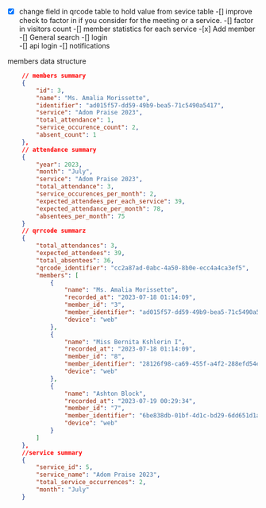 -[x] change field in qrcode table to hold value from sevice table
-[] improve check to factor in if you consider for the meeting or a service.
-[] factor in visitors count
-[] member statistics for each service -[x] Add member
-[] General search
-[] login  
-[] api login
-[] notifications

members data structure

```json
    // members summary
    {
		"id": 3,
		"name": "Ms. Amalia Morissette",
		"identifier": "ad015f57-dd59-49b9-bea5-71c5490a5417",
		"service": "Adom Praise 2023",
		"total_attendance": 1,
		"service_occurence_count": 2,
		"absent_count": 1
	},
    // attendance summary
    {
		"year": 2023,
		"month": "July",
		"service": "Adom Praise 2023",
		"total_attendance": 3,
		"service_occurences_per_month": 2,
		"expected_attendees_per_each_service": 39,
		"expected_attendance_per_month": 78,
		"absentees_per_month": 75
	}
    // qrrcode summarz
    {
		"total_attendances": 3,
		"expected_attendees": 39,
		"total_absentees": 36,
		"qrcode_identifier": "cc2a87ad-0abc-4a50-8b0e-ecc4a4ca3ef5",
		"members": [
			{
				"name": "Ms. Amalia Morissette",
				"recorded_at": "2023-07-18 01:14:09",
				"member_id": "3",
				"member_identifier": "ad015f57-dd59-49b9-bea5-71c5490a5417",
				"device": "web"
			},
			{
				"name": "Miss Bernita Kshlerin I",
				"recorded_at": "2023-07-18 01:14:09",
				"member_id": "8",
				"member_identifier": "28126f98-ca69-455f-a4f2-288efd54eed5",
				"device": "web"
			},
			{
				"name": "Ashton Block",
				"recorded_at": "2023-07-19 00:29:34",
				"member_id": "7",
				"member_identifier": "6be838db-01bf-4d1c-bd29-6dd651d1abb0",
				"device": "web"
			}
		]
	},
    //service summary
    {
		"service_id": 5,
		"service_name": "Adom Praise 2023",
		"total_service_occurrences": 2,
		"month": "July"
	}
```


<script setup>
// library imports
import { ref, onMounted } from 'vue'

// component imports
import BaseLayout from '@/Layouts/BaseLayout.vue'
import LiveDetailCard from '@/Components/Cards/LiveDetailCard.vue'
import StatsCard from '@/Components/Cards/StatsCard.vue'
import NoticeCard from '@/Components/Cards/NoticeCard.vue'
import BarChart from '@/Components/Charts/BarChart.vue'

import SearchFilterDropdown from '@/Components/SearchDropdown/SearchFilterDropdown.vue'
import TextFilters from '@/Components/DropdownFilters/TextFilters.vue'
import DateFilters from '@/Components/DropdownFilters/DateFilters.vue'
import StaticFilters from '@/Components/DropdownFilters/StaticFilters.vue'

//Table component
import Table from '@/Components/Tables/BaseTable.vue'
import TableHeader from '@/Components/Tables/TableHeader.vue'
import TableHead from '@/Components/Tables/TableHead.vue'
import TableCaption from '@/Components/Tables/TableCaption.vue'
import TableRow from '@/Components/Tables/TableRow.vue'
import TableBody from '@/Components/Tables/TableBody.vue'
import TableCell from '@/Components/Tables/TableCell.vue'

// demo api
import { serviceApi, attendanceApi, genderStatisticsApi } from '@/Utils/api'

// composables
import { useSeriesChartData } from '@/Composables/useSeriesChartData'
import { useSelectedService } from '@/Composables/useSelectedService'

// For Demo purposes
const startDate = new Date()
const endDate = new Date('2024-01-09T11:59:30')

// icon imports
import {
  ExclamationCircleIcon,
  XCircleIcon,
  CheckBadgeIcon,
  CalendarIcon,
  ChevronUpIcon,
  ChevronDownIcon,
  AdjustmentsHorizontalIcon,
  CalendarDaysIcon,
  DeviceTabletIcon,
  ArrowSmallUpIcon,
  ClockIcon,
} from '@heroicons/vue/24/outline'

import { useElementVisibility } from '@vueuse/core'

const chartData = ref([])
const statsData = ref([])
const labels = ref([])

const filter = ref(null)
const targetIsVisible = useElementVisibility(filter)

const dateFilterDropdown = ref(null)
const dateFilterDropdownVisible = useElementVisibility(dateFilterDropdown)

const closeButton = ref(false)

const data = ref(attendanceApi)
const stats = ref(genderStatisticsApi)

const { selectedService } = useSelectedService()
const closeFilter = () => {
  closeButton.value = !closeButton.value
}

const onInitBaseChart = () => {
  const { extractMonthlyChartData, series } = useSeriesChartData(data, {
    identifier: 'month',
    keys: ['attendance', 'absence'],
  })
  extractMonthlyChartData()
  chartData.value = series.value
}

const onInitStatsChart = () => {
  const { extractMonthlyChartData, statsSeries, chartKeys } =
    useSeriesChartData(stats, {
      identifier: 'month',
      keys: ['male', 'female'],
    })
  extractMonthlyChartData()
  console.log('keyz', chartKeys)
  statsData.value = statsSeries.value
  labels.value = chartKeys.value
}

onMounted(() => {
  onInitBaseChart()
  onInitStatsChart()
  console.log(
    'lables',
    labels.value.map((key) => key),
  )
})
</script>

<template>
  <BaseLayout title="Dashboard">
    <template #sidenav>
      <!-- Live Service -->
      <LiveDetailCard
        name="Sunday Service"
        :start-date-time="startDate"
        :end-date-time="endDate"
        status="live"
        qrcode="images/qrcode.png"
        :start-immediately="true"
        :tick="1000"
      ></LiveDetailCard>
      <!-- End of Service -->

      <!-- card heading -->
      <div class="-pb-2 mt-8 flex items-center justify-between rounded">
        <div class="flex items-center space-x-2">
          <CalendarIcon class="h-5 w-5" />
          <span class="text-lg font-medium">Live Updates</span>
        </div>
        <span class="text-sm text-gray-500">View</span>
      </div>
      <!-- end of heading -->

      <!-- successful checkin card -->
      <StatsCard
        :icon="CheckBadgeIcon"
        title="Success Checkins"
        value="45 M"
        color="green"
      ></StatsCard>
      <!-- end card -->
      <!-- pending checkin card -->
      <StatsCard
        :icon="ExclamationCircleIcon"
        title="Pending Checkins"
        value="10 M"
        color="gray"
      ></StatsCard>
      <!-- end card -->
      <!-- failed checkin card -->
      <StatsCard
        :icon="XCircleIcon"
        title="Failed Checkins"
        value="10 M"
        color="rose"
      ></StatsCard>
      <!-- end card -->
      <div class="mt-8 flex items-center justify-between rounded pb-6">
        <div class="flex items-center space-x-2">
          <CalendarIcon class="h-5 w-5" />
          <span class="text-lg font-medium">Upcoming</span>
        </div>
        <span class="text-sm text-gray-500">View</span>
      </div>

      <!-- upcoming service card -->
      <NoticeCard
        title="Havlia Praise Service"
        name="starts in 9 mins"
        :icon="ClockIcon"
      ></NoticeCard>
      <!-- end of card -->
    </template>
    <template #content>
      <!-- Analytics Filters -->
      <div class="item-center flex justify-between px-5 py-1">
        <div>
          <h4 class="text-xl font-bold">Attendance Summary</h4>
          <span class="text-gray-500"
            >Entire year's attendance analysis for a service</span
          >
        </div>
        <!-- chart filters -->
        <div class="flex items-center space-x-5">
          <div class="flex items-start space-x-3">
            <button
              id="staticFilter"
              type="button"
              class="relative rounded-md border border-gray-300 px-4 py-3"
            >
              <AdjustmentsHorizontalIcon class="h-5 w-5" />
              <span
                class="absolute right-0 top-0 -mr-1 -mt-2 h-auto w-auto rounded-full bg-pink-500 px-2 py-1 text-[0.6rem] text-white"
                >3</span
              >
            </button>
            <SearchFilterDropdown
              size="w-64"
              target="static"
              trigger-el="staticFilter"
            >
              <StaticFilters></StaticFilters>
            </SearchFilterDropdown>
            <button
              id="filterDate"
              type="button"
              class="flex items-center space-x-2 rounded-md border border-gray-300 bg-white px-3 py-3 text-sm font-medium text-gray-500 shadow-sm"
            >
              <CalendarDaysIcon class="h-4 w-4"></CalendarDaysIcon>
              <span>Dec 7, 2021 - Dec 2, 2021</span>
              <ChevronDownIcon
                v-if="!dateFilterDropdownVisible"
                class="h-4 w-4"
              ></ChevronDownIcon>
              <ChevronUpIcon v-else class="h-4 w-4"></ChevronUpIcon>
            </button>
            <SearchFilterDropdown
              ref="dateFilterDropdown"
              size="w-64"
              target="dateFilter"
              trigger-el="filterDate"
            >
              <DateFilters></DateFilters>
            </SearchFilterDropdown>
            <button
              id="filterSearch"
              type="button"
              class="flex items-center space-x-2 rounded-md border border-gray-300 bg-white px-4 py-3 text-sm font-medium text-gray-500 shadow-sm"
            >
              <span>{{ selectedService ?? 'Select Service' }}</span>
              <ChevronDownIcon
                v-if="!targetIsVisible"
                class="h-4 w-4"
              ></ChevronDownIcon>
              <ChevronUpIcon v-else class="h-4 w-4"></ChevronUpIcon>
            </button>
            <SearchFilterDropdown
              ref="filter"
              size="w-64"
              target="filter"
              trigger-el="filterSearch"
              :close="closeButton"
            >
              <TextFilters
                :data="serviceApi"
                @close-filter="closeFilter"
              ></TextFilters>
            </SearchFilterDropdown>
          </div>
        </div>
        <!-- end of chart filters -->
      </div>
      <!-- end of filters -->

      <!-- chart -->
      <BarChart :chart-data="chartData" series-title="Demo Test"></BarChart>
      <!-- end of chart -->

      <div class="flex items-start justify-between space-x-8">
        <!-- Service stats table -->
        <div class="w-2/4 py-3">
          <Table>
            <TableCaption>
              <div class="flex items-center justify-between space-x-5">
                <div>
                  <span>Monthly Service Statistics</span>
                  <p class="py-2 text-base font-normal text-gray-500">
                    Lorem ipsum dolor sit, amet consectetur adipisicing elit.
                    Perspiciatis asperiores maxime veritatis dolorem
                  </p>
                </div>

                <div>
                  <span>...</span>
                </div>
              </div>
            </TableCaption>
            <TableBody>
              <TableRow>
                <TableCell :col="2">
                  <!-- chart -->
                  <BarChart
                    :chart-data="statsData"
                    :series-categories="labels"
                    series-title="Demo Test"
                  ></BarChart>
                  <!-- end of chart -->
                </TableCell>
              </TableRow>
              <TableRow>
                <TableCell class="flex items-center space-x-3">
                  <DeviceTabletIcon
                    class="h-6 w-6 text-gray-400"
                  ></DeviceTabletIcon>
                  <div class="flex flex-col">
                    <span class="font-semibold">Monthly Attendance</span>
                    <div class="flex items-start space-x-1 text-sm">
                      <div
                        class="flex items-center font-semibold text-green-500"
                      >
                        <ArrowSmallUpIcon class="h-4 w-4" />
                        <span>2.5%</span>
                      </div>
                      <span class="text-gray-400"
                        >more than previous Month</span
                      >
                    </div>
                  </div>
                </TableCell>
                <TableCell>
                  <div class="flex flex-col">
                    <span class="text-sm font-semibold">137 members</span>
                    <span class="text-sm text-gray-400">Expected 245</span>
                  </div>
                </TableCell>
              </TableRow>
              <TableRow>
                <TableCell class="flex items-center space-x-3">
                  <DeviceTabletIcon
                    class="h-6 w-6 text-gray-400"
                  ></DeviceTabletIcon>
                  <div class="flex flex-col">
                    <span class="font-semibold">Monthly Absentees</span>
                    <div class="flex items-center space-x-1 text-sm">
                      <div class="flex items-start font-semibold text-red-500">
                        <ArrowSmallUpIcon class="h-4 w-4" />
                        <span>2.5%</span>
                      </div>
                      <span class="text-gray-400"
                        >less than previous month</span
                      >
                    </div>
                  </div>
                </TableCell>
                <TableCell>
                  <div class="flex flex-col">
                    <span class="text-sm font-semibold">37 members</span>
                    <span class="text-sm text-gray-400">out of 245</span>
                  </div>
                </TableCell>
              </TableRow>
              <TableRow>
                <TableCell class="flex items-center space-x-3">
                  <DeviceTabletIcon
                    class="h-6 w-6 text-gray-400"
                  ></DeviceTabletIcon>
                  <div class="flex flex-col">
                    <span class="font-semibold"
                      >Monthly Service Recurrence</span
                    >
                    <span class="text-sm text-gray-400"
                      >Number of times service occurred</span
                    >
                  </div>
                </TableCell>
                <TableCell>
                  <div class="flex flex-col">
                    <span class="text-sm font-semibold">3 times</span>
                    <span class="text-sm text-gray-400">out of 3 times</span>
                  </div>
                </TableCell>
              </TableRow>
              <TableRow>
                <TableCell class="flex items-center space-x-3">
                  <DeviceTabletIcon
                    class="h-6 w-6 text-gray-400"
                  ></DeviceTabletIcon>
                  <div class="flex flex-col">
                    <span class="font-semibold"
                      >Monthly Expected Attendance</span
                    >
                    <span class="text-sm text-gray-400"
                      >Each member should attended service 3 times</span
                    >
                  </div>
                </TableCell>
                <TableCell>
                  <div class="flex flex-col">
                    <span class="text-sm font-semibold">245 counts</span>
                    <span class="text-sm text-gray-400"
                      >56 count per service</span
                    >
                  </div>
                </TableCell>
              </TableRow>
            </TableBody>
          </Table>
        </div>
        <!-- end of service stats table -->

        <!-- service history tables -->
        <!-- table demo -->
        <Table class="flex-1">
          <TableCaption>
            <div class="flex items-center justify-between space-x-5">
              <div>
                <span>Recent Services Attendance</span>
                <p class="py-2 text-base font-normal text-gray-500">
                  Lorem ipsum dolor sit, amet consectetur adipisicing elit.
                  Perspiciatis asperiores maxime veritatis dolorem
                </p>
              </div>

              <div>
                <span>...</span>
              </div>
            </div>
          </TableCaption>
          <TableHeader>
            <TableRow>
              <TableHead>Service</TableHead>
              <TableHead>Details</TableHead>
            </TableRow>
          </TableHeader>
          <TableBody>
            <TableRow>
              <TableCell class="flex items-center space-x-3">
                <CalendarDaysIcon
                  class="h-6 w-6 text-gray-400"
                ></CalendarDaysIcon>
                <div class="flex flex-col">
                  <span class="font-semibold">Midweek Service</span>
                  <span class="text-sm text-gray-400"
                    >c9ccf79d-3a70-4811-a070-3b6df63b4bf2</span
                  >
                </div>
              </TableCell>
              <TableCell>
                <div class="flex flex-col">
                  <span class="text-sm font-bold text-yellow-500"
                    >Cancelled</span
                  >
                  <span class="text-sm text-gray-500">Sun Apr 30 2023</span>
                </div>
              </TableCell>
            </TableRow>
          </TableBody>
        </Table>
        <!-- end of service history -->
      </div>
    </template>
  </BaseLayout>
</template>

